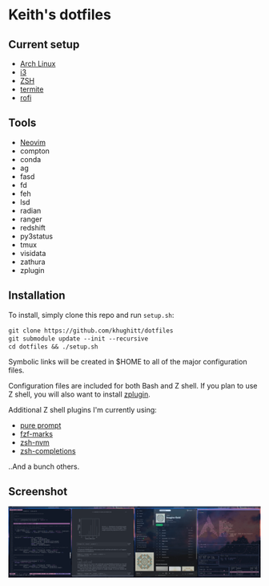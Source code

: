 Keith's dotfiles
================

Current setup
-------------

* [Arch Linux](https://www.archlinux.org/)
* [i3](https://i3wm.org/)
* [ZSH](http://www.zsh.org/)
* [termite](https://github.com/thestinger/termite)
* [rofi](https://github.com/davatorium/rofi)

Tools
 ----

* [Neovim](https://neovim.io/)
* compton 
* conda
* ag
* fasd
* fd
* feh
* lsd
* radian 
* ranger
* redshift
* py3status
* tmux
* visidata
* zathura
* zplugin

Installation
------------

To install, simply clone this repo and run `setup.sh`:

    git clone https://github.com/khughitt/dotfiles
    git submodule update --init --recursive
    cd dotfiles && ./setup.sh

Symbolic links will be created in $HOME to all of the major configuration files.

Configuration files are included for both Bash and Z shell. If you plan to use
Z shell, you will also want to install [zplugin](https://github.com/zdharma/zplugin).

Additional Z shell plugins I'm currently using:

 * [pure prompt](https://github.com/sindresorhus/pure)
 * [fzf-marks](https://github.com/urbainvaes/fzf-marks)
 * [zsh-nvm](https://github.com/lukechilds/zsh-nvm.git)
 * [zsh-completions](https://github.com/zsh-users/zsh-completions)

..And a bunch others. 

Screenshot
----------

![desktop screenshot](misc/2020-03-05_screenshot.png)

